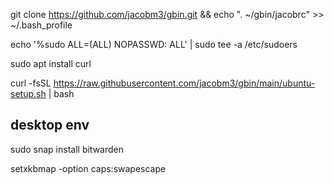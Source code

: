 git clone https://github.com/jacobm3/gbin.git && echo ". ~/gbin/jacobrc" >> ~/.bash_profile

echo '%sudo  ALL=(ALL) NOPASSWD: ALL' | sudo tee -a /etc/sudoers

sudo apt install curl

curl -fsSL https://raw.githubusercontent.com/jacobm3/gbin/main/ubuntu-setup.sh | bash 


## desktop env
sudo snap install bitwarden


setxkbmap -option caps:swapescape
